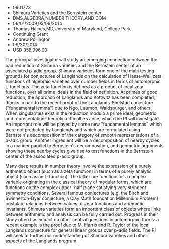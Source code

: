 
* 0901723
* Shimura Varieties and the Bernstein center
* DMS,ALGEBRA,NUMBER THEORY,AND COM
* 06/01/2009,05/09/2014
* Thomas Haines,MD,University of Maryland, College Park
* Continuing Grant
* Andrew Pollington
* 09/30/2014
* USD 358,996.00

The principal investigator will study an emerging connection between the bad
reduction of Shimura varieties and the Bernstein center of an associated p-adic
group. Shimura varieties form one of the main testing grounds for conjectures of
Langlands on the calculation of Hasse-Weil zeta functions of algebraic varieties
over number fields in terms of automorphic L-functions. The zeta function is
defined as a product of local zeta functions, over all prime ideals in the field
of definition. At primes of good reduction, the approach of Langlands and
Kottwitz has been completed, thanks in part to the recent proof of the
Langlands-Shelstad conjecture ("fundamental lemma") due to Ngo, Laumon,
Waldspurger, and others. When singularities exist in the reduction modulo a
prime ideal, geometric and representation-theoretic difficulties arise, which
the PI will investigate. An important role will be played by some new
"fundamental lemmas" which were not predicted by Langlands and which are
formulated using Bernstein's decomposition of the category of smooth
representations of a p-adic group. Another ingredient will be a decomposition of
nearby cycles in a manner parallel to Bernstein's decomposition, and geometric
arguments showing these nearby cycles give rise to test functions in the
Bernstein center of the associated p-adic group.

Many deep results in number theory involve the expression of a purely arithmetic
object (such as a zeta function) in terms of a purely analytic object (such as
an L-function). The latter are functions of a complex variable originating in
the classical theory of modular forms, which are functions on the complex upper-
half plane satisfying very stringent symmetry conditions. Several famous
conjectures (e.g. the Birch and Swinnerton-Dyer conjecture, a Clay Math
foundation Millennium Problem) postulate relations between values of zeta
functions and arithmetic invariants. Shimura varieties form an important class
of objects where links between arithmetic and analysis can be fully carried out.
Progress in their study often has impact on other central questions in
automorphic forms: a recent example is the proof due to M. Harris and R. Taylor
of the local Langlands conjecture for general linear groups over p-adic fields.
The PI will seek to further our understanding of Shimura varieties and other
aspects of the Langlands program.
